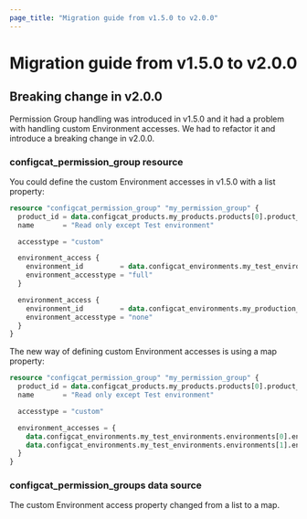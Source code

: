 ```yaml
---
page_title: "Migration guide from v1.5.0 to v2.0.0"
---
```


# Migration guide from v1.5.0 to v2.0.0

## Breaking change in v2.0.0

Permission Group handling was introduced in v1.5.0 and it had a problem with handling custom Environment accesses. We had to refactor it and introduce a breaking change in v2.0.0.

### configcat_permission_group resource

You could define the custom Environment accesses in v1.5.0 with a list property:

```terraform
resource "configcat_permission_group" "my_permission_group" {
  product_id = data.configcat_products.my_products.products[0].product_id
  name       = "Read only except Test environment"

  accesstype = "custom"

  environment_access {
    environment_id         = data.configcat_environments.my_test_environments.environments[0].environment_id
    environment_accesstype = "full"
  }

  environment_access {
    environment_id         = data.configcat_environments.my_production_environments.environments[0].environment_id
    environment_accesstype = "none"
  }
}
```

The new way of defining custom Environment accesses is using a map property:

```terraform
resource "configcat_permission_group" "my_permission_group" {
  product_id = data.configcat_products.my_products.products[0].product_id
  name       = "Read only except Test environment"

  accesstype = "custom"

  environment_accesses = {
    data.configcat_environments.my_test_environments.environments[0].environment_id = "full"
    data.configcat_environments.my_test_environments.environments[1].environment_id = "readOnly"
  }
}
```

### configcat_permission_groups data source

The custom Environment access property changed from a list to a map.

